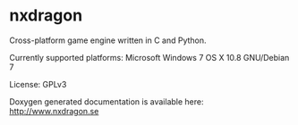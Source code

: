 nxdragon
========

Cross-platform game engine written in C and Python. 

Currently supported platforms:
Microsoft Windows 7
OS X 10.8
GNU/Debian 7

License: GPLv3 

Doxygen generated documentation is available here:
http://www.nxdragon.se 
